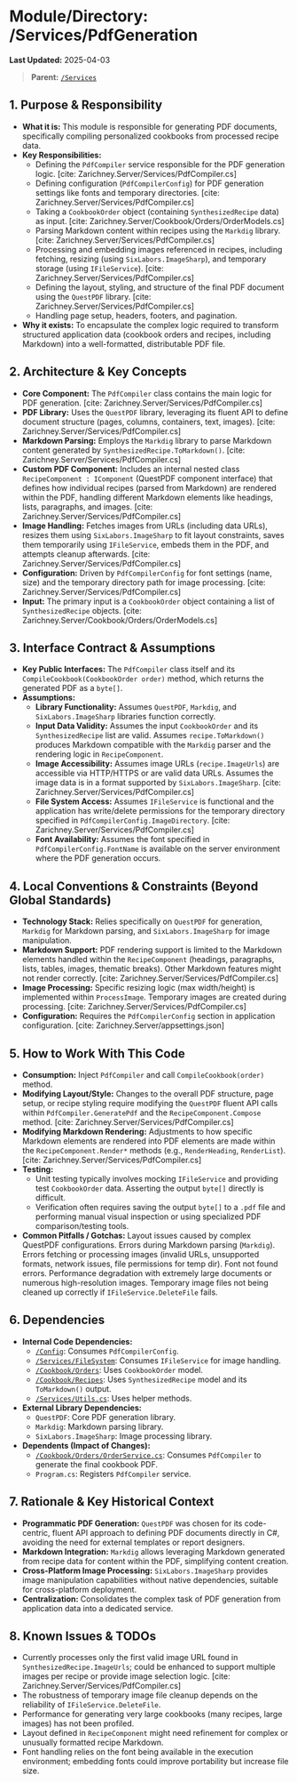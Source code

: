 # Module/Directory: /Services/PdfGeneration

**Last Updated:** 2025-04-03

> **Parent:** [`/Services`](../README.md)

## 1. Purpose & Responsibility

* **What it is:** This module is responsible for generating PDF documents, specifically compiling personalized cookbooks from processed recipe data.
* **Key Responsibilities:**
    * Defining the `PdfCompiler` service responsible for the PDF generation logic. [cite: Zarichney.Server/Services/PdfCompiler.cs]
    * Defining configuration (`PdfCompilerConfig`) for PDF generation settings like fonts and temporary directories. [cite: Zarichney.Server/Services/PdfCompiler.cs]
    * Taking a `CookbookOrder` object (containing `SynthesizedRecipe` data) as input. [cite: Zarichney.Server/Cookbook/Orders/OrderModels.cs]
    * Parsing Markdown content within recipes using the `Markdig` library. [cite: Zarichney.Server/Services/PdfCompiler.cs]
    * Processing and embedding images referenced in recipes, including fetching, resizing (using `SixLabors.ImageSharp`), and temporary storage (using `IFileService`). [cite: Zarichney.Server/Services/PdfCompiler.cs]
    * Defining the layout, styling, and structure of the final PDF document using the `QuestPDF` library. [cite: Zarichney.Server/Services/PdfCompiler.cs]
    * Handling page setup, headers, footers, and pagination.
* **Why it exists:** To encapsulate the complex logic required to transform structured application data (cookbook orders and recipes, including Markdown) into a well-formatted, distributable PDF file.

## 2. Architecture & Key Concepts

* **Core Component:** The `PdfCompiler` class contains the main logic for PDF generation. [cite: Zarichney.Server/Services/PdfCompiler.cs]
* **PDF Library:** Uses the `QuestPDF` library, leveraging its fluent API to define document structure (pages, columns, containers, text, images). [cite: Zarichney.Server/Services/PdfCompiler.cs]
* **Markdown Parsing:** Employs the `Markdig` library to parse Markdown content generated by `SynthesizedRecipe.ToMarkdown()`. [cite: Zarichney.Server/Services/PdfCompiler.cs]
* **Custom PDF Component:** Includes an internal nested class `RecipeComponent : IComponent` (QuestPDF component interface) that defines how individual recipes (parsed from Markdown) are rendered within the PDF, handling different Markdown elements like headings, lists, paragraphs, and images. [cite: Zarichney.Server/Services/PdfCompiler.cs]
* **Image Handling:** Fetches images from URLs (including data URLs), resizes them using `SixLabors.ImageSharp` to fit layout constraints, saves them temporarily using `IFileService`, embeds them in the PDF, and attempts cleanup afterwards. [cite: Zarichney.Server/Services/PdfCompiler.cs]
* **Configuration:** Driven by `PdfCompilerConfig` for font settings (name, size) and the temporary directory path for image processing. [cite: Zarichney.Server/Services/PdfCompiler.cs]
* **Input:** The primary input is a `CookbookOrder` object containing a list of `SynthesizedRecipe` objects. [cite: Zarichney.Server/Cookbook/Orders/OrderModels.cs]

## 3. Interface Contract & Assumptions

* **Key Public Interfaces:** The `PdfCompiler` class itself and its `CompileCookbook(CookbookOrder order)` method, which returns the generated PDF as a `byte[]`.
* **Assumptions:**
    * **Library Functionality:** Assumes `QuestPDF`, `Markdig`, and `SixLabors.ImageSharp` libraries function correctly.
    * **Input Data Validity:** Assumes the input `CookbookOrder` and its `SynthesizedRecipe` list are valid. Assumes `recipe.ToMarkdown()` produces Markdown compatible with the `Markdig` parser and the rendering logic in `RecipeComponent`.
    * **Image Accessibility:** Assumes image URLs (`recipe.ImageUrls`) are accessible via HTTP/HTTPS or are valid data URLs. Assumes the image data is in a format supported by `SixLabors.ImageSharp`. [cite: Zarichney.Server/Services/PdfCompiler.cs]
    * **File System Access:** Assumes `IFileService` is functional and the application has write/delete permissions for the temporary directory specified in `PdfCompilerConfig.ImageDirectory`. [cite: Zarichney.Server/Services/PdfCompiler.cs]
    * **Font Availability:** Assumes the font specified in `PdfCompilerConfig.FontName` is available on the server environment where the PDF generation occurs.

## 4. Local Conventions & Constraints (Beyond Global Standards)

* **Technology Stack:** Relies specifically on `QuestPDF` for generation, `Markdig` for Markdown parsing, and `SixLabors.ImageSharp` for image manipulation.
* **Markdown Support:** PDF rendering support is limited to the Markdown elements handled within the `RecipeComponent` (headings, paragraphs, lists, tables, images, thematic breaks). Other Markdown features might not render correctly. [cite: Zarichney.Server/Services/PdfCompiler.cs]
* **Image Processing:** Specific resizing logic (max width/height) is implemented within `ProcessImage`. Temporary images are created during processing. [cite: Zarichney.Server/Services/PdfCompiler.cs]
* **Configuration:** Requires the `PdfCompilerConfig` section in application configuration. [cite: Zarichney.Server/appsettings.json]

## 5. How to Work With This Code

* **Consumption:** Inject `PdfCompiler` and call `CompileCookbook(order)` method.
* **Modifying Layout/Style:** Changes to the overall PDF structure, page setup, or recipe styling require modifying the `QuestPDF` fluent API calls within `PdfCompiler.GeneratePdf` and the `RecipeComponent.Compose` method. [cite: Zarichney.Server/Services/PdfCompiler.cs]
* **Modifying Markdown Rendering:** Adjustments to how specific Markdown elements are rendered into PDF elements are made within the `RecipeComponent.Render*` methods (e.g., `RenderHeading`, `RenderList`). [cite: Zarichney.Server/Services/PdfCompiler.cs]
* **Testing:**
    * Unit testing typically involves mocking `IFileService` and providing test `CookbookOrder` data. Asserting the output `byte[]` directly is difficult.
    * Verification often requires saving the output `byte[]` to a `.pdf` file and performing manual visual inspection or using specialized PDF comparison/testing tools.
* **Common Pitfalls / Gotchas:** Layout issues caused by complex QuestPDF configurations. Errors during Markdown parsing (`Markdig`). Errors fetching or processing images (invalid URLs, unsupported formats, network issues, file permissions for temp dir). Font not found errors. Performance degradation with extremely large documents or numerous high-resolution images. Temporary image files not being cleaned up correctly if `IFileService.DeleteFile` fails.

## 6. Dependencies

* **Internal Code Dependencies:**
    * [`/Config`](../../Config/README.md): Consumes `PdfCompilerConfig`.
    * [`/Services/FileSystem`](../FileSystem/README.md): Consumes `IFileService` for image handling.
    * [`/Cookbook/Orders`](../../Cookbook/Orders/README.md): Uses `CookbookOrder` model.
    * [`/Cookbook/Recipes`](../../Cookbook/Recipes/README.md): Uses `SynthesizedRecipe` model and its `ToMarkdown()` output.
    * [`/Services/Utils.cs`](../Utils.cs): Uses helper methods.
* **External Library Dependencies:**
    * `QuestPDF`: Core PDF generation library.
    * `Markdig`: Markdown parsing library.
    * `SixLabors.ImageSharp`: Image processing library.
* **Dependents (Impact of Changes):**
    * [`/Cookbook/Orders/OrderService.cs`](../../Cookbook/Orders/OrderService.cs): Consumes `PdfCompiler` to generate the final cookbook PDF.
    * `Program.cs`: Registers `PdfCompiler` service.

## 7. Rationale & Key Historical Context

* **Programmatic PDF Generation:** `QuestPDF` was chosen for its code-centric, fluent API approach to defining PDF documents directly in C#, avoiding the need for external templates or report designers.
* **Markdown Integration:** `Markdig` allows leveraging Markdown generated from recipe data for content within the PDF, simplifying content creation.
* **Cross-Platform Image Processing:** `SixLabors.ImageSharp` provides image manipulation capabilities without native dependencies, suitable for cross-platform deployment.
* **Centralization:** Consolidates the complex task of PDF generation from application data into a dedicated service.

## 8. Known Issues & TODOs

* Currently processes only the first valid image URL found in `SynthesizedRecipe.ImageUrls`; could be enhanced to support multiple images per recipe or provide image selection logic. [cite: Zarichney.Server/Services/PdfCompiler.cs]
* The robustness of temporary image file cleanup depends on the reliability of `IFileService.DeleteFile`.
* Performance for generating very large cookbooks (many recipes, large images) has not been profiled.
* Layout defined in `RecipeComponent` might need refinement for complex or unusually formatted recipe Markdown.
* Font handling relies on the font being available in the execution environment; embedding fonts could improve portability but increase file size.